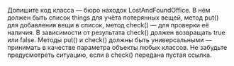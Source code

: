 
Допишите код класса — бюро находок LostAndFoundOffice. В нём должен быть список things для учёта потерянных вещей, метод put() для добавления вещи в список, метод check() — для проверки её наличия. В зависимости от результата check() должен возвращать true или false. Методы put() и check() должны быть универсальными — принимать в качестве параметра объекты любых классов. Не забудьте предусмотреть ситуацию, если в check() передана пустая ссылка.